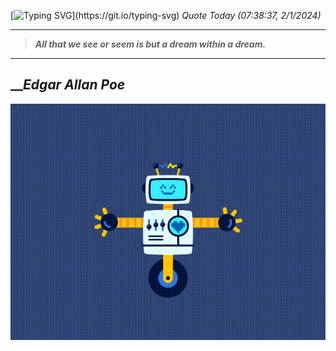 [![Typing SVG](https://readme-typing-svg.herokuapp.com?font=Press+Start+2P&color=C2F784&size=35&width=900&height=100&lines=Hello+World%2C+I'm+Hung+!)](https://git.io/typing-svg) 
_Quote Today (07:38:37, 2/1/2024)_
___
>**_All that we see or seem is but a dream within a dream._**
___

## __**_Edgar Allan Poe_**

![RobotDance](src/assets/images/robot-dancing-dribble.gif?style=center)

